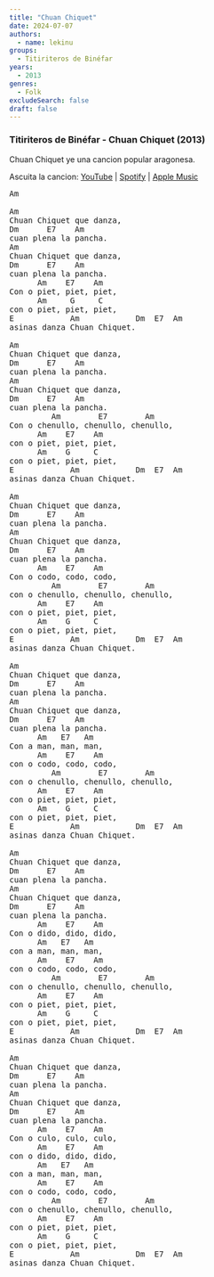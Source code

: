 ```yaml
---
title: "Chuan Chiquet"
date: 2024-07-07
authors:
  - name: lekinu
groups:
  - Titiriteros de Binéfar
years:
  - 2013
genres:
  - Folk
excludeSearch: false
draft: false
---
```


### Titiriteros de Binéfar - Chuan Chiquet (2013)

Chuan Chiquet ye una cancion popular aragonesa. 

Ascuita la cancion: [YouTube](https://www.youtube.com/watch?v=TIX895rdd1Q) | [Spotify](https://open.spotify.com/track/5c6Q2k5t0o3FyWSGsV0SoH?si=93a0e09ddbaf4525) | [Apple Music](https://music.apple.com/pe/album/chuan-chiquet/589119501?i=589119818)

<pre>
Am

Am
Chuan Chiquet que danza,
Dm      E7    Am      
cuan plena la pancha.
Am
Chuan Chiquet que danza,
Dm      E7    Am
cuan plena la pancha.
      Am    E7    Am
Con o piet, piet, piet,
      Am     G     C
con o piet, piet, piet,
E            Am            Dm  E7  Am
asinas danza Chuan Chiquet.

Am
Chuan Chiquet que danza,
Dm      E7    Am
cuan plena la pancha.
Am
Chuan Chiquet que danza,
Dm      E7    Am
cuan plena la pancha.
         Am        E7        Am
Con o chenullo, chenullo, chenullo,
      Am    E7    Am
con o piet, piet, piet,
      Am    G     C
con o piet, piet, piet,
E            Am            Dm  E7  Am
asinas danza Chuan Chiquet.

Am
Chuan Chiquet que danza,
Dm      E7    Am
cuan plena la pancha.
Am
Chuan Chiquet que danza,
Dm      E7    Am
cuan plena la pancha.
      Am    E7    Am
Con o codo, codo, codo,
         Am        E7        Am
con o chenullo, chenullo, chenullo,
      Am    E7    Am
con o piet, piet, piet,
      Am    G     C
con o piet, piet, piet,
E            Am            Dm  E7  Am
asinas danza Chuan Chiquet.

Am
Chuan Chiquet que danza,
Dm      E7    Am
cuan plena la pancha.
Am
Chuan Chiquet que danza,
Dm      E7    Am
cuan plena la pancha.
      Am   E7   Am
Con a man, man, man,
      Am    E7    Am
con o codo, codo, codo,
         Am        E7        Am
con o chenullo, chenullo, chenullo,
      Am    E7    Am
con o piet, piet, piet,
      Am    G     C
con o piet, piet, piet,
E            Am            Dm  E7  Am
asinas danza Chuan Chiquet.

Am
Chuan Chiquet que danza,
Dm      E7    Am
cuan plena la pancha.
Am
Chuan Chiquet que danza,
Dm      E7    Am
cuan plena la pancha.
      Am    E7    Am
Con o dido, dido, dido,
      Am   E7   Am
con a man, man, man,
      Am    E7    Am
con o codo, codo, codo,
         Am        E7        Am
con o chenullo, chenullo, chenullo,
      Am    E7    Am
con o piet, piet, piet,
      Am    G     C
con o piet, piet, piet,
E            Am            Dm  E7  Am
asinas danza Chuan Chiquet.

Am
Chuan Chiquet que danza,
Dm      E7    Am
cuan plena la pancha.
Am
Chuan Chiquet que danza,
Dm      E7    Am
cuan plena la pancha.
      Am    E7    Am
Con o culo, culo, culo,
      Am    E7    Am
con o dido, dido, dido,
      Am   E7   Am
con a man, man, man,
      Am    E7    Am
con o codo, codo, codo,
         Am        E7        Am
con o chenullo, chenullo, chenullo,
      Am    E7    Am
con o piet, piet, piet,
      Am    G     C
con o piet, piet, piet,
E            Am            Dm  E7  Am
asinas danza Chuan Chiquet.</pre>
